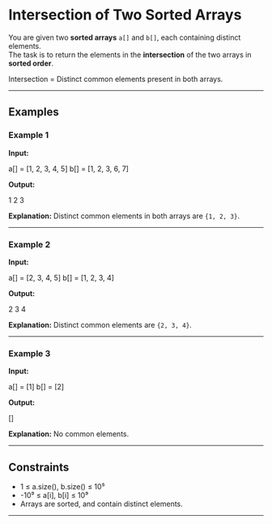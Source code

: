 # Intersection of Two Sorted Arrays

You are given two **sorted arrays** `a[]` and `b[]`, each containing distinct elements.  
The task is to return the elements in the **intersection** of the two arrays in **sorted order**.  

Intersection = Distinct common elements present in both arrays.  

---

## Examples

### Example 1
**Input:**

a[] = [1, 2, 3, 4, 5]
b[] = [1, 2, 3, 6, 7]


**Output:**

1 2 3


**Explanation:** Distinct common elements in both arrays are `{1, 2, 3}`.  

---

### Example 2
**Input:**

a[] = [2, 3, 4, 5]
b[] = [1, 2, 3, 4]


**Output:**

2 3 4


**Explanation:** Distinct common elements are `{2, 3, 4}`.  

---

### Example 3
**Input:**

a[] = [1]
b[] = [2]


**Output:**

[]


**Explanation:** No common elements.  

---

## Constraints
- 1 ≤ a.size(), b.size() ≤ 10⁵  
- -10⁹ ≤ a[i], b[i] ≤ 10⁹  
- Arrays are sorted, and contain distinct elements.  

---
